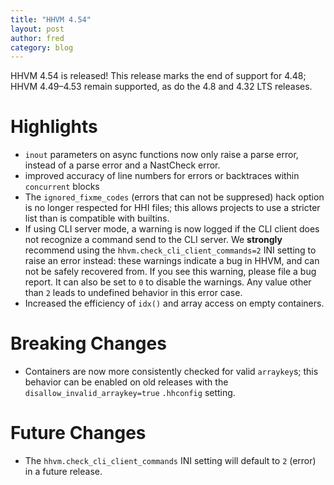 ```yaml
---
title: "HHVM 4.54"
layout: post
author: fred
category: blog
---
```


HHVM 4.54 is released! This release marks the end of support for 4.48;
HHVM 4.49&ndash;4.53 remain supported, as do the 4.8 and 4.32 LTS releases.

# Highlights

- `inout` parameters on async functions now only raise a parse error, instead
  of a parse error and a NastCheck error.
- improved accuracy of line numbers for errors or backtraces within `concurrent`
  blocks
- The `ignored_fixme_codes` (errors that can not be suppresed) hack option is
  no longer respected for HHI files; this allows projects to use a stricter
  list than is compatible with builtins.
- If using CLI server mode, a warning is now logged if the CLI client does not
  recognize a command send to the CLI server. We **strongly** recommend using
  the `hhvm.check_cli_client_commands=2` INI setting to raise an error instead:
  these warnings indicate a bug in HHVM, and can not be safely recovered from.
  If you see this warning, please file a bug report. It can also be set to `0`
  to disable the warnings. Any value other than `2` leads to undefined behavior
  in this error case.
- Increased the efficiency of `idx()` and array access on empty containers.

# Breaking Changes

- Containers are now more consistently checked for valid `arraykey`s; this
  behavior can be enabled on old releases with the
  `disallow_invalid_arraykey=true` `.hhconfig` setting.

# Future Changes

- The `hhvm.check_cli_client_commands` INI setting will default to `2` (error)
  in a future release.
